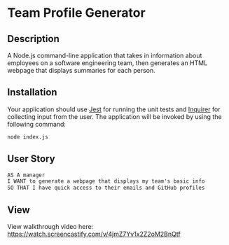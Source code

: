 # Team Profile Generator

## Description 
A Node.js command-line application that takes in information about employees on a software engineering team, then generates an HTML webpage that displays summaries for each person.

## Installation 
Your application should use [Jest](https://www.npmjs.com/package/jest) for running the unit tests and [Inquirer](https://www.npmjs.com/package/inquirer/v/8.2.4) for collecting input from the user. The application will be invoked by using the following command:

```bash
node index.js
```
## User Story

```md
AS A manager
I WANT to generate a webpage that displays my team's basic info
SO THAT I have quick access to their emails and GitHub profiles
```

## View
View walkthrough video here: 
https://watch.screencastify.com/v/4jmZ7Yv1x2Z2oM2BnQtf